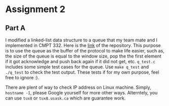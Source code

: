 # Assignment 2

## Part A
I modified a linked-list data structure to a queue that my team mate and I implemented in CMPT 332. 
Here is the [link](https://git.cs.usask.ca/dwm138/group11/-/tree/a1-phase3/a1-phase3) of the repository. 
This purpose is to use the queue as the buffer of the protocol to make life
easier, such as, the size of the queue is equal to the window size, pop the
the first element if it got acknowledge and push back again if it did not get,
etc.
`q_test.c` includes some simple test cases for the queue. Use `make q_test` and 
`./q_test` to check the test output. These tests if for my own purpose, 
feel free to ignore :). 

There are plent of way to check IP address on Linux machine. Simply, `hostname -I`, 
please Google yourself for more other ways. Alterntely, you can use 
`tux8` or `tux8.usask.ca` which are guarantee work. 


